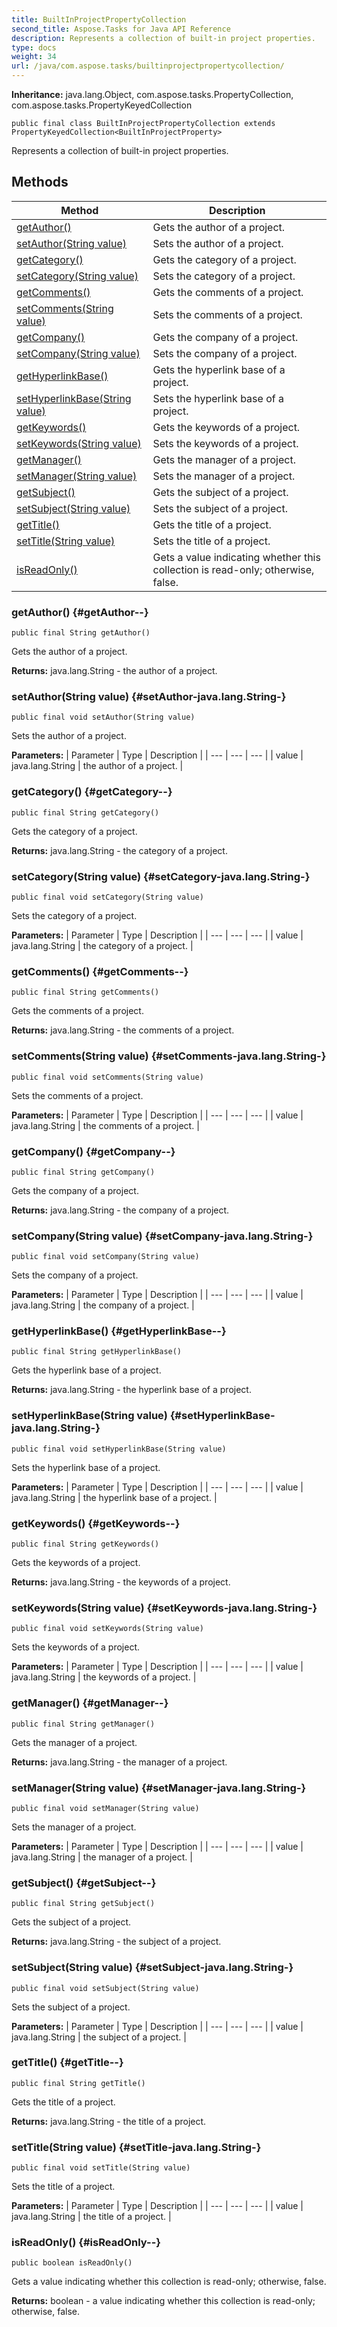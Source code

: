 ```yaml
---
title: BuiltInProjectPropertyCollection
second_title: Aspose.Tasks for Java API Reference
description: Represents a collection of built-in project properties.
type: docs
weight: 34
url: /java/com.aspose.tasks/builtinprojectpropertycollection/
---
```


**Inheritance:**
java.lang.Object, com.aspose.tasks.PropertyCollection, com.aspose.tasks.PropertyKeyedCollection
```
public final class BuiltInProjectPropertyCollection extends PropertyKeyedCollection<BuiltInProjectProperty>
```

Represents a collection of built-in project properties.
## Methods

| Method | Description |
| --- | --- |
| [getAuthor()](#getAuthor--) | Gets the author of a project. |
| [setAuthor(String value)](#setAuthor-java.lang.String-) | Sets the author of a project. |
| [getCategory()](#getCategory--) | Gets the category of a project. |
| [setCategory(String value)](#setCategory-java.lang.String-) | Sets the category of a project. |
| [getComments()](#getComments--) | Gets the comments of a project. |
| [setComments(String value)](#setComments-java.lang.String-) | Sets the comments of a project. |
| [getCompany()](#getCompany--) | Gets the company of a project. |
| [setCompany(String value)](#setCompany-java.lang.String-) | Sets the company of a project. |
| [getHyperlinkBase()](#getHyperlinkBase--) | Gets the hyperlink base of a project. |
| [setHyperlinkBase(String value)](#setHyperlinkBase-java.lang.String-) | Sets the hyperlink base of a project. |
| [getKeywords()](#getKeywords--) | Gets the keywords of a project. |
| [setKeywords(String value)](#setKeywords-java.lang.String-) | Sets the keywords of a project. |
| [getManager()](#getManager--) | Gets the manager of a project. |
| [setManager(String value)](#setManager-java.lang.String-) | Sets the manager of a project. |
| [getSubject()](#getSubject--) | Gets the subject of a project. |
| [setSubject(String value)](#setSubject-java.lang.String-) | Sets the subject of a project. |
| [getTitle()](#getTitle--) | Gets the title of a project. |
| [setTitle(String value)](#setTitle-java.lang.String-) | Sets the title of a project. |
| [isReadOnly()](#isReadOnly--) | Gets a value indicating whether this collection is read-only; otherwise, false. |
### getAuthor() {#getAuthor--}
```
public final String getAuthor()
```


Gets the author of a project.

**Returns:**
java.lang.String - the author of a project.
### setAuthor(String value) {#setAuthor-java.lang.String-}
```
public final void setAuthor(String value)
```


Sets the author of a project.

**Parameters:**
| Parameter | Type | Description |
| --- | --- | --- |
| value | java.lang.String | the author of a project. |

### getCategory() {#getCategory--}
```
public final String getCategory()
```


Gets the category of a project.

**Returns:**
java.lang.String - the category of a project.
### setCategory(String value) {#setCategory-java.lang.String-}
```
public final void setCategory(String value)
```


Sets the category of a project.

**Parameters:**
| Parameter | Type | Description |
| --- | --- | --- |
| value | java.lang.String | the category of a project. |

### getComments() {#getComments--}
```
public final String getComments()
```


Gets the comments of a project.

**Returns:**
java.lang.String - the comments of a project.
### setComments(String value) {#setComments-java.lang.String-}
```
public final void setComments(String value)
```


Sets the comments of a project.

**Parameters:**
| Parameter | Type | Description |
| --- | --- | --- |
| value | java.lang.String | the comments of a project. |

### getCompany() {#getCompany--}
```
public final String getCompany()
```


Gets the company of a project.

**Returns:**
java.lang.String - the company of a project.
### setCompany(String value) {#setCompany-java.lang.String-}
```
public final void setCompany(String value)
```


Sets the company of a project.

**Parameters:**
| Parameter | Type | Description |
| --- | --- | --- |
| value | java.lang.String | the company of a project. |

### getHyperlinkBase() {#getHyperlinkBase--}
```
public final String getHyperlinkBase()
```


Gets the hyperlink base of a project.

**Returns:**
java.lang.String - the hyperlink base of a project.
### setHyperlinkBase(String value) {#setHyperlinkBase-java.lang.String-}
```
public final void setHyperlinkBase(String value)
```


Sets the hyperlink base of a project.

**Parameters:**
| Parameter | Type | Description |
| --- | --- | --- |
| value | java.lang.String | the hyperlink base of a project. |

### getKeywords() {#getKeywords--}
```
public final String getKeywords()
```


Gets the keywords of a project.

**Returns:**
java.lang.String - the keywords of a project.
### setKeywords(String value) {#setKeywords-java.lang.String-}
```
public final void setKeywords(String value)
```


Sets the keywords of a project.

**Parameters:**
| Parameter | Type | Description |
| --- | --- | --- |
| value | java.lang.String | the keywords of a project. |

### getManager() {#getManager--}
```
public final String getManager()
```


Gets the manager of a project.

**Returns:**
java.lang.String - the manager of a project.
### setManager(String value) {#setManager-java.lang.String-}
```
public final void setManager(String value)
```


Sets the manager of a project.

**Parameters:**
| Parameter | Type | Description |
| --- | --- | --- |
| value | java.lang.String | the manager of a project. |

### getSubject() {#getSubject--}
```
public final String getSubject()
```


Gets the subject of a project.

**Returns:**
java.lang.String - the subject of a project.
### setSubject(String value) {#setSubject-java.lang.String-}
```
public final void setSubject(String value)
```


Sets the subject of a project.

**Parameters:**
| Parameter | Type | Description |
| --- | --- | --- |
| value | java.lang.String | the subject of a project. |

### getTitle() {#getTitle--}
```
public final String getTitle()
```


Gets the title of a project.

**Returns:**
java.lang.String - the title of a project.
### setTitle(String value) {#setTitle-java.lang.String-}
```
public final void setTitle(String value)
```


Sets the title of a project.

**Parameters:**
| Parameter | Type | Description |
| --- | --- | --- |
| value | java.lang.String | the title of a project. |

### isReadOnly() {#isReadOnly--}
```
public boolean isReadOnly()
```


Gets a value indicating whether this collection is read-only; otherwise, false.

**Returns:**
boolean - a value indicating whether this collection is read-only; otherwise, false.
